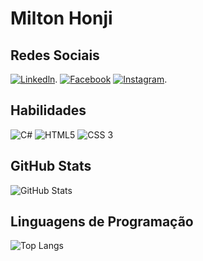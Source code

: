 # Milton Honji

## Redes Sociais
[![Linkedln](https://img.shields.io/badge/Instagram-FFF?style=for-the-badge&logo=linkedin&logoColor=0E76A8)](https://www.linkedin.com/in/milton-honji-20b476a7/).
[![Facebook](https://img.shields.io/badge/Facebook-FFF?style=for-the-badge&logo=facebook)](https://www.facebook.com/milton.honji)
[![Instagram](https://img.shields.io/badge/Instagram-FFF?style=for-the-badge&logo=instagram&logoColor)](https://www.instagram.com/miltonhonji86/).

## Habilidades

![C#](https://img.shields.io/badge/C%23-FFF?style=for-the-badge&logo=c-sharp&logoColor=823085)
![HTML5](https://img.shields.io/badge/HTML5-FFF?style=for-the-badge&logo=html5)
![CSS 3](https://img.shields.io/badge/CSS3-FFF?style=for-the-badge&logo=css3)


## GitHub Stats

![GitHub Stats](https://github-readme-stats.vercel.app/api?username=miltonhonji&theme=transparent&bg_color=823085&border_color=fff&show_icons=true&icon_color=fff&title_color=fff&text_color=fff&hide_title=true&hide=stars)

## Linguagens de Programação

![Top Langs](https://github-readme-stats-git-masterrstaa-rickstaa.vercel.app/api/top-langs/?username=miltonhonji&bg_color=823085&&border_color=fff&title_color=fff&text_color=FFF&hide_title=true&hide=stars)
